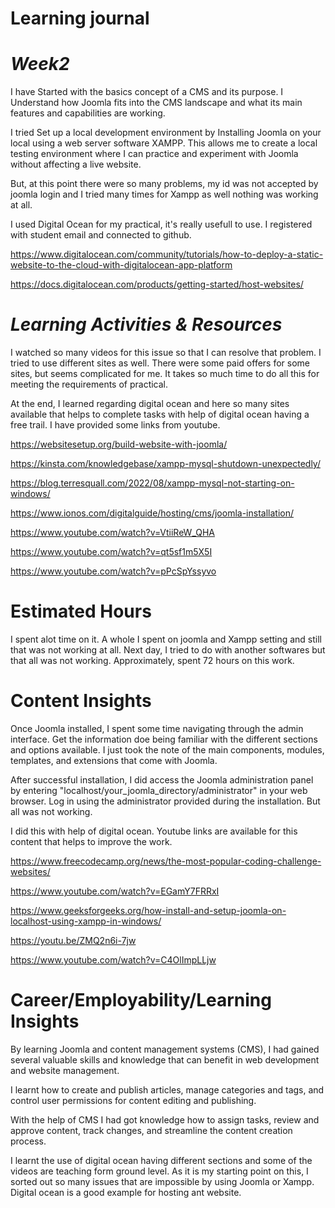 # Learning journal
<!-- Italics -->
# *Week2*

 I have Started with the basics concept of a CMS and its purpose. I Understand how Joomla fits into the CMS landscape and what its main features and capabilities are working.

 I tried Set up a local development environment by Installing Joomla on your local using a web server software XAMPP. This allows me to create a local testing environment where I can practice and experiment with Joomla without affecting a live website.

But, at this point there were so many problems, my id was not accepted by joomla login and I tried many times for Xampp as well nothing was working at all. 

I used Digital Ocean for my practical,
it's really usefull to use. I registered with student email and connected to github.


<!-- Links -->
https://www.digitalocean.com/community/tutorials/how-to-deploy-a-static-website-to-the-cloud-with-digitalocean-app-platform

https://docs.digitalocean.com/products/getting-started/host-websites/

<!-- Italics -->
# *Learning Activities & Resources*

I watched so many videos for this issue so that I can resolve that problem. 
I tried to use different sites as well. 
There were some paid offers for some sites, but seems complicated for me. 
It takes so much time to do all this for meeting the requirements of practical. 

At the end, I learned regarding digital ocean and here so many sites available that helps to complete tasks with help of digital ocean having a free trail. I have provided some links from youtube.

<!-- Links -->
https://websitesetup.org/build-website-with-joomla/

https://kinsta.com/knowledgebase/xampp-mysql-shutdown-unexpectedly/

https://blog.terresquall.com/2022/08/xampp-mysql-not-starting-on-windows/

https://www.ionos.com/digitalguide/hosting/cms/joomla-installation/


https://www.youtube.com/watch?v=VtiiReW_QHA

https://www.youtube.com/watch?v=qt5sf1m5X5I

https://www.youtube.com/watch?v=pPcSpYssyvo
# Estimated Hours

I spent alot time on it. 
A whole I spent on joomla and Xampp setting and still that was not working at all. 
Next day, I tried to do with another softwares but that all was not working.
Approximately, spent 72 hours on this work.

# Content Insights
Once Joomla installed, I spent some time navigating through the admin interface. Get the information doe being familiar with the different sections and options available. I just took the note of the main components, modules, templates, and extensions that come with Joomla.

After successful installation, I did access the Joomla administration panel by entering "localhost/your_joomla_directory/administrator" in your web browser. Log in using the administrator provided during the installation.
But all was not working.

I did this with help of digital ocean. Youtube links are available for this content that helps to improve the work.

<!-- Links -->
https://www.freecodecamp.org/news/the-most-popular-coding-challenge-websites/

https://www.youtube.com/watch?v=EGamY7FRRxI

https://www.geeksforgeeks.org/how-install-and-setup-joomla-on-localhost-using-xampp-in-windows/

https://youtu.be/ZMQ2n6i-7jw

https://www.youtube.com/watch?v=C4OlImpLLjw

# Career/Employability/Learning Insights

By learning Joomla and content management systems (CMS), I had gained  several valuable skills and knowledge that can benefit in web development and website management. 

I learnt how to create and publish articles, manage categories and tags, and control user permissions for content editing and publishing.

 With the help of CMS I had got knowledge how to assign tasks, review and approve content, track changes, and streamline the content creation process.

I learnt the use of digital ocean having different sections and some of the videos are teaching form ground level.
As it is my starting point on this, I sorted out so many issues that are impossible by using Joomla or Xampp.
Digital ocean is a good example for hosting ant website.

